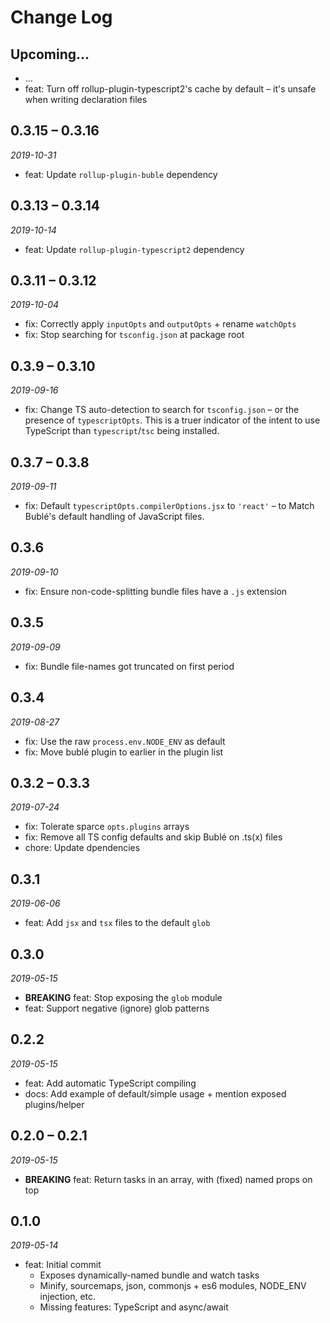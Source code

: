 # Change Log

## Upcoming...

- ... <!-- Add new lines here. Version number will be decided later -->
- feat: Turn off rollup-plugin-typescript2's cache by default – it's unsafe
  when writing declaration files

## 0.3.15 – 0.3.16

_2019-10-31_

- feat: Update `rollup-plugin-buble` dependency

## 0.3.13 – 0.3.14

_2019-10-14_

- feat: Update `rollup-plugin-typescript2` dependency

## 0.3.11 – 0.3.12

_2019-10-04_

- fix: Correctly apply `inputOpts` and `outputOpts` + rename `watchOpts`
- fix: Stop searching for `tsconfig.json` at package root

## 0.3.9 – 0.3.10

_2019-09-16_

- fix: Change TS auto-detection to search for `tsconfig.json` – or the
  presence of `typescriptOpts`. This is a truer indicator of the intent to use
  TypeScript than `typescript`/`tsc` being installed.

## 0.3.7 – 0.3.8

_2019-09-11_

- fix: Default `typescriptOpts.compilerOptions.jsx` to `'react'` – to Match
  Bublé's default handling of JavaScript files.

## 0.3.6

_2019-09-10_

- fix: Ensure non-code-splitting bundle files have a `.js` extension

## 0.3.5

_2019-09-09_

- fix: Bundle file-names got truncated on first period

## 0.3.4

_2019-08-27_

- fix: Use the raw `process.env.NODE_ENV` as default
- fix: Move bublé plugin to earlier in the plugin list

## 0.3.2 – 0.3.3

_2019-07-24_

- fix: Tolerate sparce `opts.plugins` arrays
- fix: Remove all TS config defaults and skip Bublé on .ts(x) files
- chore: Update dpendencies

## 0.3.1

_2019-06-06_

- feat: Add `jsx` and `tsx` files to the default `glob`

## 0.3.0

_2019-05-15_

- **BREAKING** feat: Stop exposing the `glob` module
- feat: Support negative (ignore) glob patterns

## 0.2.2

_2019-05-15_

- feat: Add automatic TypeScript compiling
- docs: Add example of default/simple usage + mention exposed plugins/helper

## 0.2.0 – 0.2.1

_2019-05-15_

- **BREAKING** feat: Return tasks in an array, with (fixed) named props on top

## 0.1.0

_2019-05-14_

- feat: Initial commit
  - Exposes dynamically-named bundle and watch tasks
  - Minify, sourcemaps, json, commonjs + es6 modules, NODE_ENV injection, etc.
  - Missing features: TypeScript and async/await

